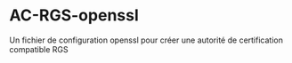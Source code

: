 AC-RGS-openssl
==============

Un fichier de configuration openssl pour créer une autorité de certification compatible RGS
